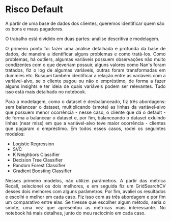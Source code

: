 # Risco Default

A partir de uma base de dados dos clientes, queremos identificar quem são os bons e maus pagadores.

O trabalho está dividido em duas partes: análise descritiva e modelagem.

<p align='justify'>O primeiro ponto foi fazer uma análise detalhada e profunda da base de dados, de maneira a identificar alguns problemas e como tratá-los. Como problemas, há outliers, algumas variáveis possuem observações não muito condizentes com o que deveriam possuir, alguns valores como Nan's foram tratados, fiz o log de algumas variáveis, outras foram transformadas em dummies etc. Busquei também identificar a relação entre as variáveis com a variável-alvo, se o cliente pagou ou não o empréstimo, de forma a fazer alguns insights e ter ideia de quais variáveis podem ser relevantes. Tudo isso está mais detalhado no notebook.

<p align='justify'>Para a modelagem, como o dataset é desbalanceado, fiz três abordagens: sem balancear o dataset, multiplicando (smote) as linhas da variável-alvo que possuem menor ocorrência - nesse caso, o cliente que dá o default - de forma a balancear o dataset e, por fim, balanceando o dataset exluindo linhas (near miss) em que a variável-alvo teve maior ocorrência - clientes que pagaram o empréstimo. Em todos esses casos, rodei os seguintes modelos:

- Logistic Regression
- SVC
- K Neighbors Classifier
- Decision Tree Classifier
- Random Forest Classifier
- Gradient Boosting Classifier

<p align='justify'>Nesses primeiro modelos, não utilizei parâmetros. A partir das métrica Recall, selecionei os dois melhores, e em seguida fiz um GridSearchCV desses dois melhores com alguns parâmetros. Por fim, avaliei os resultados e escolhi o melhor em cada caso. Fiz isso com as três abordagem e por fim um comparativo entre elas. Se tivesse que escolher algum método, seria o smote, uma vez que apresentou as métricas mais interessante. No notebook há mais detalhes, junto do meu raciocínio em cada caso.
